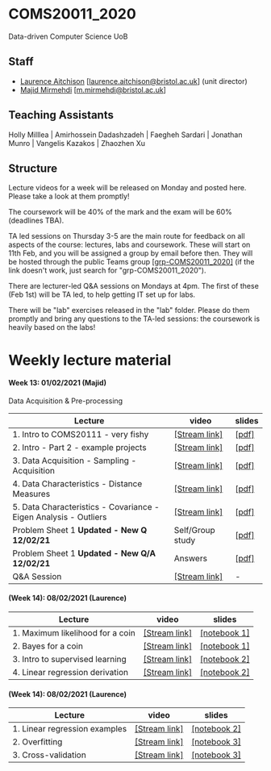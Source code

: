 # COMS20011_2020
Data-driven Computer Science UoB

## Staff
- [Laurence Aitchison](http://www.gatsby.ucl.ac.uk/~laurence/) [laurence.aitchison@bristol.ac.uk] (unit director)
- [Majid Mirmehdi](http://people.cs.bris.ac.uk/~majid/) [m.mirmehdi@bristol.ac.uk]

## Teaching Assistants
Holly Milllea | Amirhossein Dadashzadeh | Faegheh Sardari | Jonathan Munro | Vangelis Kazakos | Zhaozhen Xu

## Structure
Lecture videos for a week will be released on Monday and posted here.  Please take a look at them promptly!

The coursework will be 40% of the mark and the exam will be 60% (deadlines TBA).

TA led sessions on Thursday 3-5 are the main route for feedback on all aspects of the course: lectures, labs and coursework.  These will start on 11th Feb, and you will be assigned a group by email before then.  They will be hosted through the public Teams group [[grp-COMS20011_2020]](https://teams.microsoft.com/l/team/19%3af1eed314b79c436cac646c842b3dbd0b%40thread.tacv2/conversations?groupId=aeff9e2c-6751-4dfe-a033-3c1e4244ffcf&tenantId=b2e47f30-cd7d-4a4e-a5da-b18cf1a4151b) (if the link doesn't work, just search for "grp-COMS20011_2020").

There are lecturer-led Q&A sessions on Mondays at 4pm.  The first of these (Feb 1st) will be TA led, to help getting IT set up for labs.

There will be "lab" exercises released in the "lab" folder.  Please do them promptly and bring any questions to the TA-led sessions: the coursework is heavily based on the labs!

# Weekly lecture material #
#### Week 13: 01/02/2021 (Majid)

Data Acquisition & Pre-processing

| Lecture | video | slides |
| ------ | ---- | --- |
| 1. Intro to COMS20111 - very fishy | [[Stream link]](https://web.microsoftstream.com/video/ac0feac5-3cce-4126-abd3-4238f43b7a84) | [[pdf]](https://github.com/LaurenceA/COMS20011_2020/tree/main/slides/COMS20011-MM01.pdf) |
| 2. Intro - Part 2 - example projects | [[Stream link]](https://web.microsoftstream.com/video/cd65111b-9d1e-45db-ad21-d01198d9aafd) | [[pdf]](https://github.com/LaurenceA/COMS20011_2020/tree/main/slides/COMS20011-MM02.pdf) |
| 3. Data Acquisition - Sampling - Acquisition  |  [[Stream link]](https://web.microsoftstream.com/video/23599d61-e2dd-4d25-ae33-c93ccf8ddc3e) | [[pdf]](https://github.com/LaurenceA/COMS20011_2020/tree/main/slides/COMS20011-MM03.pdf) |
| 4. Data Characteristics - Distance Measures  | [[Stream link]](https://web.microsoftstream.com/video/5ca552a0-e474-4dcb-b638-ea01e3e41d8f) | [[pdf]](https://github.com/LaurenceA/COMS20011_2020/tree/main/slides/COMS20011-MM04.pdf) |
| 5. Data Characteristics - Covariance - Eigen Analysis - Outliers | [[Stream link]](https://web.microsoftstream.com/video/7c423f3b-6aff-4b44-a1b7-5305c662c81b) | [[pdf]](https://github.com/LaurenceA/COMS20011_2020/tree/main/slides/COMS20011-MM05.pdf) |
| Problem Sheet 1 **Updated - New Q 12/02/21**  | Self/Group study | [[pdf]](https://github.com/LaurenceA/COMS20011_2020/tree/main/problemsheets/ProblemSheet01.pdf) |
| Problem Sheet 1 **Updated - New Q/A 12/02/21** | Answers          | [[pdf]](https://github.com/LaurenceA/COMS20011_2020/tree/main/problemsheets/ProblemSheet01-Answers.pdf) |
| Q&A Session  | [[Stream link]](https://web.microsoftstream.com/video/fe4adfe4-4369-4321-9547-64bcd85a0dfb) | - |




#### (Week 14): 08/02/2021 (Laurence)
| Lecture | video | slides |
| ------ | ---- | --- |
| 1. Maximum likelihood for a coin| [[Stream link]](https://web.microsoftstream.com/video/868f7bb6-8df7-4384-8cfa-b43ee0e9805c) | [[notebook 1]](https://github.com/LaurenceA/COMS20011_2020/blob/main/notebooks/part_1_likelihood.ipynb) |
| 2. Bayes for a coin| [[Stream link]](https://web.microsoftstream.com/video/13ff0152-1b6a-46f7-89ad-b5b3d0163183) | [[notebook 1]](https://github.com/LaurenceA/COMS20011_2020/blob/main/notebooks/part_1_likelihood.ipynb) |
| 3. Intro to supervised learning| [[Stream link]](https://web.microsoftstream.com/video/98a601f3-ad02-4ac0-95c8-ff2d324806c1) | [[notebook 2]](https://github.com/LaurenceA/COMS20011_2020/blob/main/notebooks/part_2_regression.ipynb) |
| 4. Linear regression derivation| [[Stream link]](https://web.microsoftstream.com/video/4ed022e8-3d33-4cdd-b952-efe57f74941a) | [[notebook 2]](https://github.com/LaurenceA/COMS20011_2020/blob/main/notebooks/part_2_regression.ipynb) |

#### (Week 14): 08/02/2021 (Laurence)
| Lecture | video | slides |
| ------ | ---- | --- |
| 1. Linear regression examples| [[Stream link]](https://web.microsoftstream.com/video/7e2731c4-42c1-4aaa-a8e5-d3b1839efd2f) | [[notebook 2]](https://github.com/LaurenceA/COMS20011_2020/blob/main/notebooks/part_2_regression.ipynb) |
| 2. Overfitting| [[Stream link]](https://web.microsoftstream.com/video/42b2572a-c9c4-4e9c-9545-4c5448ba3df7) | [[notebook 3]](https://github.com/LaurenceA/COMS20011_2020/blob/main/notebooks/part_3_overfitting.ipynb) |
| 3. Cross-validation| [[Stream link]](https://web.microsoftstream.com/video/3e3966f2-4155-482c-9928-2dc6b8a35e88) | [[notebook 3]](https://github.com/LaurenceA/COMS20011_2020/blob/main/notebooks/part_3_overfitting.ipynb) |


